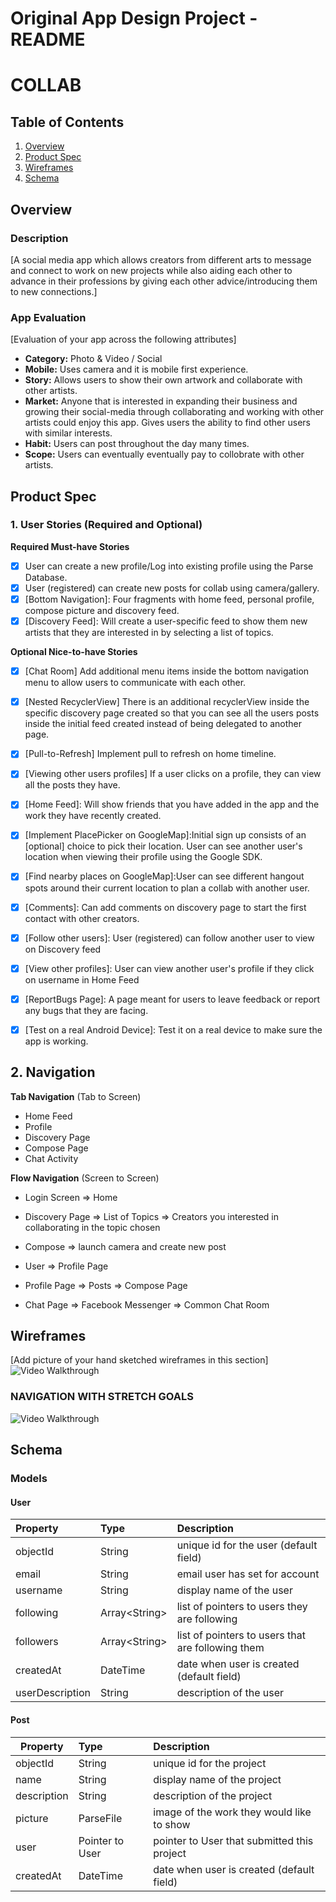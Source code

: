 Original App Design Project - README
===

# COLLAB

## Table of Contents
1. [Overview](#Overview)
1. [Product Spec](#Product-Spec)
1. [Wireframes](#Wireframes)
2. [Schema](#Schema)

## Overview
### Description
[A social media app which allows creators from different arts to message and connect to work on new projects while also aiding each other to advance in their professions by giving each other advice/introducing them to new connections.]

### App Evaluation
[Evaluation of your app across the following attributes]
- **Category:** Photo & Video / Social
- **Mobile:** Uses camera and it is mobile first experience.
- **Story:** Allows users to show their own artwork and collaborate with other artists.
- **Market:** Anyone that is interested in expanding their business and growing their social-media through collaborating and working with other artists could enjoy this app. Gives users the ability to find other users with similar interests.
- **Habit:** Users can post throughout the day many times.
- **Scope:** Users can eventually eventually pay to collobrate with other artists. 


## Product Spec

### 1. User Stories (Required and Optional)

**Required Must-have Stories**

- [x] User can create a new profile/Log into existing profile using the Parse Database. 
- [x] User (registered) can create new posts for collab using camera/gallery.
- [x] [Bottom Navigation]: Four fragments with home feed, personal profile, compose picture and discovery feed.
- [x] [Discovery Feed]: Will create a user-specific feed to show them new artists that they are interested in by selecting a list of topics. 

**Optional Nice-to-have Stories**

- [x] [Chat Room] Add additional menu items inside the bottom navigation menu to allow users to communicate with each other.
- [x] [Nested RecyclerView] There is an additional recyclerView inside the specific discovery page created so that you can see all the users posts inside the initial feed created instead of being delegated to another page.
- [x] [Pull-to-Refresh] Implement pull to refresh on home timeline.
- [x] [Viewing other users profiles] If a user clicks on a profile, they can view all the posts they have.
- [x] [Home Feed]: Will show friends that you have added in the app and the work they have recently created.
- [x] [Implement PlacePicker on GoogleMap]:Initial sign up consists of an [optional] choice to pick their location. User can see another user's location when viewing their profile using the Google SDK.
- [x] [Find nearby places on GoogleMap]:User can see different hangout spots around their current location to plan a collab with another user. 
- [x] [Comments]: Can add comments on discovery page to start the first contact with other creators. 
- [x] [Follow other users]: User (registered) can follow another user to view on Discovery feed
- [x] [View other profiles]: User can view another user's profile if they click on username in Home Feed
- [x] [ReportBugs Page]: A page meant for users to leave feedback or report any bugs that they are facing.
- [x] [Test on a real Android Device]: Test it on a real device to make sure the app is working.


## 2. Navigation

**Tab Navigation** (Tab to Screen)

* Home Feed
* Profile
* Discovery Page
* Compose Page
* Chat Activity

**Flow Navigation** (Screen to Screen)

* Login Screen
	=> Home

* Discovery Page
	=> List of Topics
	=> Creators you interested in collaborating in the topic chosen

* Compose
	=> launch camera and create new post

* User
	=> Profile Page

* Profile Page
  => Posts
  => Compose Page
  
* Chat Page
  => Facebook Messenger
  => Common Chat Room
  
## Wireframes
[Add picture of your hand sketched wireframes in this section]
<img src='pictures/wireframe.jpg' title='Video Walkthrough' width='' alt='Video Walkthrough' />

### NAVIGATION WITH STRETCH GOALS
<img src='pictures/stretchWireframe.png' title='Video Walkthrough' width='' alt='Video Walkthrough' />



## Schema

### Models

#### User

| Property           | Type           | Description                                       |
|:------------------ |:-------------- |:------------------------------------------------- |
| objectId           | String         | unique id for the user (default field)            |
| email              | String         | email user has set for account                    |
| username           | String         | display name of the user                          |
| following          | Array\<String> | list of pointers to users they are following      |
| followers          | Array\<String> | list of pointers to users that are following them |
| createdAt          | DateTime       | date when user is created (default field)         |
| userDescription    | String         | description of the user                           |



#### Post

| Property     | Type            | Description                                             |
| ------------ |:--------------- |:------------------------------------------------------- |
| objectId     | String          | unique id for the project                               |
| name         | String          | display name of the project                             |
| description  | String          | description of the project                              |
| picture      | ParseFile       | image of the work they would like to show               |
| user         | Pointer to User | pointer to User that submitted this project             |
| createdAt    | DateTime        | date when user is created (default field)               |



